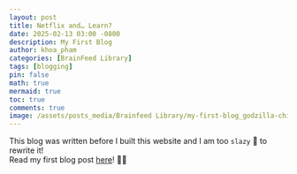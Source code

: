 ```yaml
---
layout: post
title: Netflix and… Learn?
date: 2025-02-13 03:00 -0800
description: My First Blog
author: khoa_pham
categories: [BrainFeed Library]
tags: [blogging]
pin: false
math: true
mermaid: true
toc: true
comments: true
image: /assets/posts_media/Brainfeed Library/my-first-blog_godzilla-chibi.png
---
```


This blog was written before I built this website and I am too `slazy` 🦥 to rewrite it!   
Read my first blog post [here](https://isenbergmarketing.wordpress.com/2023/06/12/netflix-and-learn/?fbclid=IwZXh0bgNhZW0CMTEAAR1hEqlSY2sZx2p6ysM-EFkoQkFC4r9FBFxAKLc-z-wHuv3fW_YzuziMpSc_aem_v81C0HMR5vpAzpT02UQxqA)! 🥹🙏
